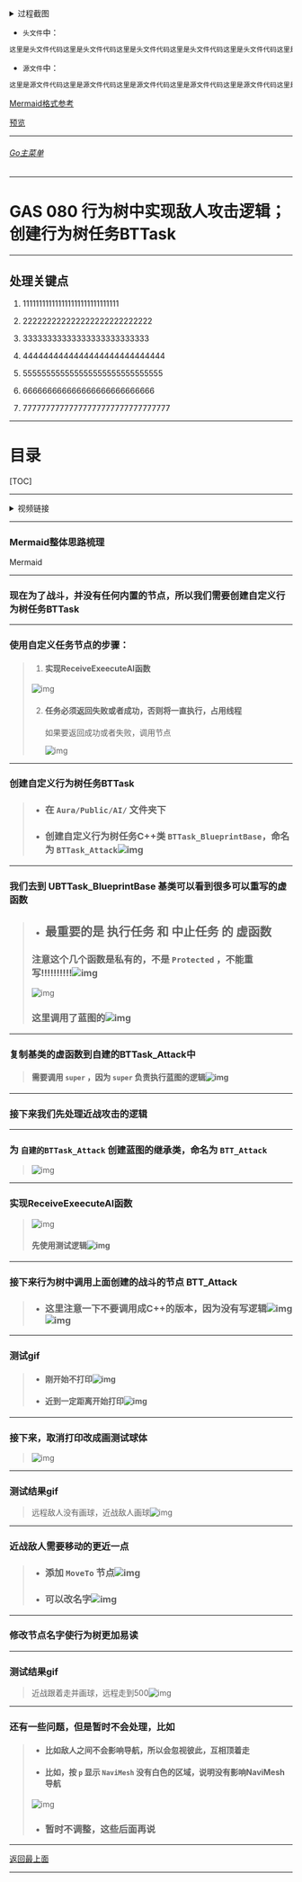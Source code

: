 <details>
<summary>过程截图</summary>

>

------

</details>




+ `头文件`中：
```cpp
这里是头文件代码这里是头文件代码这里是头文件代码这里是头文件代码这里是头文件代码这里是头文件代码
```

+ `源文件`中：
```cpp
这里是源文件代码这里是源文件代码这里是源文件代码这里是源文件代码这里是源文件代码这里是源文件代码
```

[Mermaid格式参考](https://github.com/liyunlong618/LiYunLongKnowledgeLibrary/blob/main/Mermaid%E6%A0%BC%E5%BC%8F%E5%8F%82%E8%80%83.md)

[预览](https://github.com/liyunlong618/LiYunLongKnowledgeLibrary/tree/main/UECPP/Models/GAS/GAS_2_Aura)



___________________________________________________________________________________________
###### [Go主菜单](../MainMenu.md)
___________________________________________________________________________________________

# GAS 080 行为树中实现敌人攻击逻辑；创建行为树任务BTTask

___________________________________________________________________________________________

## 处理关键点

1. 111111111111111111111111111111

2. 222222222222222222222222222

3. 33333333333333333333333333

4. 4444444444444444444444444444

5. 555555555555555555555555555555

6. 666666666666666666666666666

7. 77777777777777777777777777777777

___________________________________________________________________________________________

# 目录


[TOC]


___________________________________________________________________________________________

<details>
<summary>视频链接</summary>

[8. Attack Behavior Tree Task_哔哩哔哩_bilibili](https://www.bilibili.com/video/BV1JD421E7yC?p=168&vd_source=9e1e64122d802b4f7ab37bd325a89e6c)

------

</details>

___________________________________________________________________________________________

### Mermaid整体思路梳理

Mermaid

___________________________________________________________________________________________

### 现在为了战斗，并没有任何内置的节点，所以我们需要创建自定义行为树任务BTTask

------

### 使用自定义任务节点的步骤：

>1. #### 实现ReceiveExeecuteAl函数
>
>![img](https://api2.mubu.com/v3/document_image/25165450_611e1aad-c779-45ff-ac61-03aea3838c30.png)
>
>2. #### 任务必须返回失败或者成功，否则将一直执行，占用线程
>
>     如果要返回成功或者失败，调用节点
>     
>     ![img](https://api2.mubu.com/v3/document_image/25165450_86d7910e-d40d-4317-8e2d-c82e343e896b.png)
>

------

### 创建自定义行为树任务BTTask

> - ### 在 `Aura/Public/AI/` 文件夹下
>
> - ### 创建自定义行为树任务C++类 `BTTask_BlueprintBase`，命名为 `BTTask_Attack`![img](https://api2.mubu.com/v3/document_image/25165450_76da6233-51a9-4b14-ca67-2a58147d9505.png)

------

### 我们去到 UBTTask_BlueprintBase 基类可以看到很多可以重写的虚函数

> - ## 最重要的是 执行任务 和 中止任务 的 虚函数
>
> ### 注意这个几个函数是私有的，不是 `Protected` ，不能重写!!!!!!!!!!![img](https://api2.mubu.com/v3/document_image/25165450_c3c03db1-423e-4c6f-a246-283fd177b9c3.png)
>
> ![img](https://api2.mubu.com/v3/document_image/25165450_7524e52f-a18c-4780-bbc5-806a7cd96fd8.png)
>
> ### 这里调用了蓝图的![img](https://api2.mubu.com/v3/document_image/25165450_3ad6b41a-4de0-4a3b-9896-2bcd0956f4b7.png)

------

### 复制基类的虚函数到自建的BTTask_Attack中

> #### 需要调用 `super` ，因为 `super` 负责执行蓝图的逻辑![img](https://api2.mubu.com/v3/document_image/25165450_8fed5c18-e5f3-4003-e2e3-8e61b5983256.png)

------

### 接下来我们先处理近战攻击的逻辑

------

### 为 `自建的BTTask_Attack` 创建蓝图的继承类，命名为 `BTT_Attack`

> ![img](https://api2.mubu.com/v3/document_image/25165450_040d14e7-675e-4103-d0e9-b79c66141240.png)

------

### 实现ReceiveExeecuteAl函数

> ![img](https://api2.mubu.com/v3/document_image/25165450_6a4b7783-5cd9-47a6-f9ed-00c5d9f06e65.png)
> #### 先使用测试逻辑![img](https://api2.mubu.com/v3/document_image/25165450_a13112db-4205-4e50-e35a-a7df03dc103f.png)

------

### 接下来行为树中调用上面创建的战斗的节点 BTT_Attack

> - ### 这里注意一下不要调用成C++的版本，因为没有写逻辑![img](https://api2.mubu.com/v3/document_image/25165450_f4163208-733a-415f-c947-6f195abe49e9.png)![img](https://api2.mubu.com/v3/document_image/25165450_3658ebda-3d41-4663-c1fe-6f73e3b58e37.png)
>

------

### 测试gif

> - #### 刚开始不打印![img](https://api2.mubu.com/v3/document_image/25165450_cee8fdf2-8e42-46bf-ef4a-6a6a6c5da750.png)
>
> - #### 近到一定距离开始打印![img](https://api2.mubu.com/v3/document_image/25165450_aff39897-9415-4522-a2bb-1922ffbe6c06.png)

------

### 接下来，取消打印改成画测试球体

> ![img](https://api2.mubu.com/v3/document_image/25165450_a2ebc7e5-7a5e-4180-f7c6-52fe4056a4d6.png)

------

### 测试结果gif

> 远程敌人没有画球，近战敌人画球![img](https://api2.mubu.com/v3/document_image/25165450_1e03d1fb-5b5e-48ac-fcc6-1d8c43208d67.png)

------

### 近战敌人需要移动的更近一点

> - ### 添加 `MoveTo` 节点![img](https://api2.mubu.com/v3/document_image/25165450_735ac538-1260-485b-a396-38d973b7b0b2.png)
>
> - ### 可以改名字![img](https://api2.mubu.com/v3/document_image/25165450_04f14d69-2b16-4d76-8cd9-b74f59732122.png)

------

### 修改节点名字使行为树更加易读

------

### 测试结果gif

> 近战跟着走并画球，远程走到500![img](https://api2.mubu.com/v3/document_image/25165450_f5366989-17e7-4733-ddf8-9496ca4fef63.png)

------

### 还有一些问题，但是暂时不会处理，比如

> - #### 比如敌人之间不会影响导航，所以会忽视彼此，互相顶着走
>
> - #### 比如，按 `p` 显示 `NaviMesh` 没有白色的区域，说明没有影响NaviMesh导航
>
> ![img](https://api2.mubu.com/v3/document_image/25165450_aed0941d-b805-4c6d-a13d-5b82a5e49b16.png)
>
> - ### 暂时不调整，这些后面再说


___________________________________________________________________________________________

[返回最上面](#Go主菜单)

___________________________________________________________________________________________